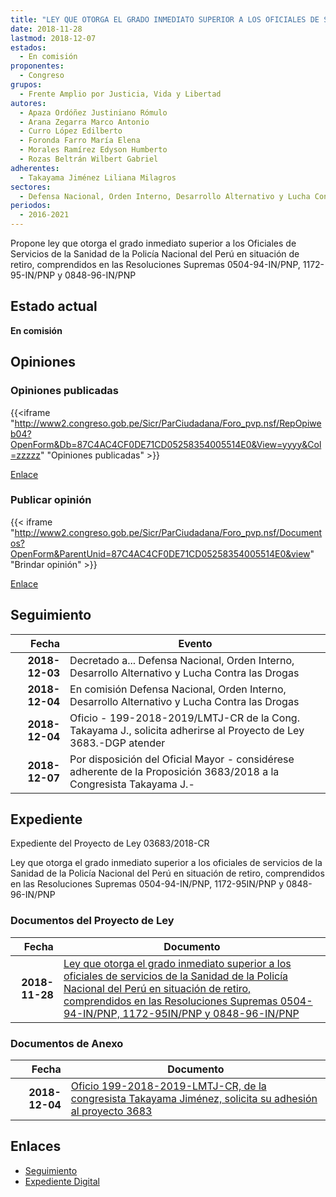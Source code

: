 ```yaml
---
title: "LEY QUE OTORGA EL GRADO INMEDIATO SUPERIOR A LOS OFICIALES DE SERVICIOS DE LA SANIDAD DE LA POLICÍA NACIONAL DEL PERÚ EN SITUACIÓN DE RETIRO, COMPRENDIDOS EN LAS RESOLUCIONES SUPREMAS 0504-94-IN/PNP, 1172-95-IN/PNP Y 0848-96-IN/PNP"
date: 2018-11-28
lastmod: 2018-12-07
estados: 
  - En comisión
proponentes: 
  - Congreso
grupos: 
  - Frente Amplio por Justicia, Vida y Libertad
autores: 
  - Apaza Ordóñez Justiniano Rómulo
  - Arana Zegarra Marco Antonio
  - Curro López Edilberto
  - Foronda Farro María Elena
  - Morales Ramírez Edyson Humberto
  - Rozas Beltrán Wilbert Gabriel
adherentes: 
  - Takayama Jiménez Liliana Milagros
sectores: 
  - Defensa Nacional, Orden Interno, Desarrollo Alternativo y Lucha Contra las Drogas
periodos: 
  - 2016-2021
---
```


Propone ley que otorga el grado inmediato superior a los Oficiales de Servicios de la Sanidad de la Policía Nacional del Perú en situación de retiro, comprendidos en las Resoluciones Supremas 0504-94-IN/PNP, 1172-95-IN/PNP y 0848-96-IN/PNP


## Estado actual

**En comisión**

## Opiniones

### Opiniones publicadas

{{<iframe "http://www2.congreso.gob.pe/Sicr/ParCiudadana/Foro_pvp.nsf/RepOpiweb04?OpenForm&Db=87C4AC4CF0DE71CD05258354005514E0&View=yyyy&Col=zzzzz" "Opiniones publicadas" >}}

[Enlace](http://www2.congreso.gob.pe/Sicr/ParCiudadana/Foro_pvp.nsf/RepOpiweb04?OpenForm&Db=87C4AC4CF0DE71CD05258354005514E0&View=yyyy&Col=zzzzz)
### Publicar opinión

{{< iframe "http://www2.congreso.gob.pe/Sicr/ParCiudadana/Foro_pvp.nsf/Documentos?OpenForm&ParentUnid=87C4AC4CF0DE71CD05258354005514E0&view" "Brindar opinión" >}}

[Enlace](http://www2.congreso.gob.pe/Sicr/ParCiudadana/Foro_pvp.nsf/Documentos?OpenForm&ParentUnid=87C4AC4CF0DE71CD05258354005514E0&view)

## Seguimiento

| Fecha | Evento |
|------:|--------|
| **2018-12-03** | Decretado a... Defensa Nacional, Orden Interno, Desarrollo Alternativo y Lucha Contra las Drogas|
| **2018-12-04** | En comisión Defensa Nacional, Orden Interno, Desarrollo Alternativo y Lucha Contra las Drogas|
| **2018-12-04** | Oficio - 199-2018-2019/LMTJ-CR de la Cong. Takayama J., solicita adherirse al Proyecto de Ley 3683.-DGP atender|
| **2018-12-07** | Por disposición del Oficial Mayor - considérese adherente de la Proposición 3683/2018 a la Congresista Takayama J.-|


## Expediente

Expediente del Proyecto de Ley 03683/2018-CR

Ley que otorga el grado inmediato superior a los oficiales de servicios de la Sanidad de la Policía Nacional del Perú en situación de retiro, comprendidos en las Resoluciones Supremas 0504-94-IN/PNP, 1172-95IN/PNP y 0848-96-IN/PNP


### Documentos del Proyecto de Ley

| Fecha | Documento |
|------:|--------|
| **2018-11-28** | [Ley que otorga el grado inmediato superior a los oficiales de servicios de la Sanidad de la Policía Nacional del Perú en situación de retiro, comprendidos en las Resoluciones Supremas 0504-94-IN/PNP, 1172-95IN/PNP y 0848-96-IN/PNP](http://www.leyes.congreso.gob.pe/Documentos/2016_2021/Proyectos_de_Ley_y_de_Resoluciones_Legislativas/PL0368320181128..pdf) |

### Documentos de Anexo

| Fecha | Documento |
|------:|--------|
| **2018-12-04** | [Oficio 199-2018-2019-LMTJ-CR, de la congresista Takayama Jiménez, solicita su adhesión al proyecto 3683](http://www.leyes.congreso.gob.pe/Documentos/2016_2021/Adhesiones/Proyectos_de_Ley/OFICIO-199-2018-2019-LMTJ-CR.pdf) |

## Enlaces 

- [Seguimiento](http://www2.congreso.gob.pe/Sicr/TraDocEstProc/CLProLey2016.nsf/f7fff46988ca05b1052578e100829cc7/04e11778df8b2aa805258354005b3e88?OpenDocument)
- [Expediente Digital](http://www2.congreso.gob.pe/Sicr/TraDocEstProc/CLProLey2016.nsf/f7fff46988ca05b1052578e100829cc7/04e11778df8b2aa805258354005b3e88?OpenDocument&Click=05257FB7005EB655.eb71d0cf91d8294e05256cdf006b5706/$Body/0.1C6C)

